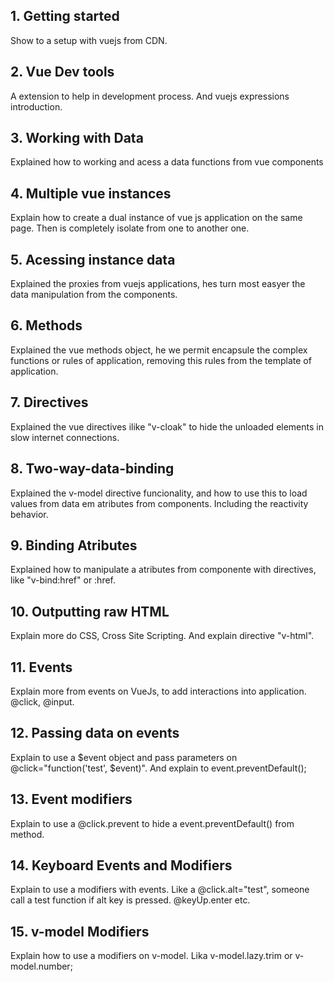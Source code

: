 ## 1. Getting started

Show to a setup with vuejs from CDN.

## 2. Vue Dev tools

A extension to help in development process. And vuejs expressions introduction.

## 3. Working with Data

Explained how to working and acess a data functions from vue components

## 4. Multiple vue instances

Explain how to create a dual instance of vue js application on the same page. Then is completely isolate from one to another one.

## 5. Acessing instance data

Explained the proxies from vuejs applications, hes turn most easyer the data manipulation from the components.

## 6. Methods

Explained the vue methods object, he we permit encapsule the complex functions or rules of application, removing this rules from the template of application.

## 7. Directives

Explained the vue directives ilike "v-cloak" to hide the unloaded elements in slow internet connections.

## 8. Two-way-data-binding

Explained the v-model directive funcionality, and how to use this to load values from data em atributes from components. Including the reactivity behavior.

## 9. Binding Atributes

Explained how to manipulate a atributes from componente with directives, like "v-bind:href" or :href.

## 10. Outputting raw HTML

Explain more do CSS, Cross Site Scripting. And explain directive "v-html".

## 11. Events

Explain more from events on VueJs, to add interactions into application. @click, @input.

## 12. Passing data on events

Explain to use a $event object and pass parameters on @click="function('test', $event)". And explain to event.preventDefault();

## 13. Event modifiers

Explain to use a @click.prevent to hide a event.preventDefault() from method.

## 14. Keyboard Events and Modifiers

Explain to use a modifiers with events. Like a @click.alt="test", someone call a test function if alt key is pressed. @keyUp.enter etc.

## 15. v-model Modifiers

Explain how to use a modifiers on v-model. Lika v-model.lazy.trim or v-model.number;
